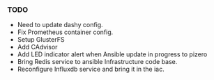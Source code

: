 ### TODO
* Need to update dashy config.
* Fix Prometheus container config.
* Setup GlusterFS
* Add CAdvisor
* Add LED indicator alert when Ansible update in progress to pizero
* Bring Redis service to ansible Infrastructure code base.
* Reconfigure Influxdb service and bring it in the iac.